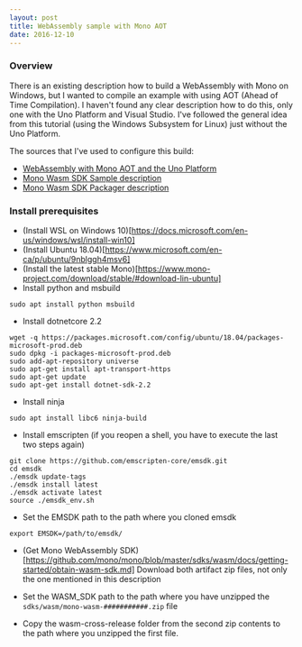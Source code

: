 ```yaml
---
layout: post
title: WebAssembly sample with Mono AOT
date: 2016-12-10
---
```


### Overview

There is an existing description how to build a WebAssembly with Mono on Windows, but I wanted to compile an example with using AOT (Ahead of Time Compilation).
I haven't found any clear description how to do this, only one with the Uno Platform and Visual Studio.
I've followed the general idea from this tutorial (using the Windows Subsystem for Linux) just without the Uno Platform.

The sources that I've used to configure this build:
 - [WebAssembly with Mono AOT and the Uno Platform](https://medium.com/@unoplatform/how-to-build-webassembly-c-apps-with-the-mono-aot-and-windows-subsystem-for-linux-ae1fe813cba3)
 - [Mono Wasm SDK Sample description](https://github.com/mono/mono/blob/master/sdks/wasm/docs/getting-started/sample.md)
 - [Mono Wasm SDK Packager description](https://github.com/mono/mono/blob/master/sdks/wasm/docs/packager.md)
 
### Install prerequisites

 - (Install WSL on Windows 10)[https://docs.microsoft.com/en-us/windows/wsl/install-win10]
 - (Install Ubuntu 18.04)[https://www.microsoft.com/en-ca/p/ubuntu/9nblggh4msv6]
 - (Install the latest stable Mono)[https://www.mono-project.com/download/stable/#download-lin-ubuntu]
 - Install python and msbuild
 
 ```
 sudo apt install python msbuild
 ```
 
 - Install dotnetcore 2.2
 
 ```
wget -q https://packages.microsoft.com/config/ubuntu/18.04/packages-microsoft-prod.deb
sudo dpkg -i packages-microsoft-prod.deb
sudo add-apt-repository universe
sudo apt-get install apt-transport-https
sudo apt-get update
sudo apt-get install dotnet-sdk-2.2
 ```
 
 - Install ninja
 
 ```
 sudo apt install libc6 ninja-build
 ```
 
 - Install emscripten (if you reopen a shell, you have to execute the last two steps again)
 
 ```
git clone https://github.com/emscripten-core/emsdk.git
cd emsdk
./emsdk update-tags
./emsdk install latest
./emsdk activate latest
source ./emsdk_env.sh
 ```

- Set the EMSDK path to the path where you cloned emsdk

```
export EMSDK=/path/to/emsdk/
```

- (Get Mono WebAssembly SDK)[https://github.com/mono/mono/blob/master/sdks/wasm/docs/getting-started/obtain-wasm-sdk.md] 
Download both artifact zip files, not only the one mentioned in this description

- Set the WASM_SDK path to the path where you have unzipped the ```sdks/wasm/mono-wasm-###########.zip``` file
- Copy the wasm-cross-release folder from the second zip contents to the path where you unzipped the first file.
